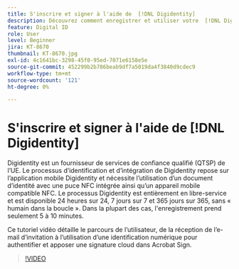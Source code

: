 ```yaml
---
title: S'inscrire et signer à l'aide de  [!DNL Digidentity]
description: Découvrez comment enregistrer et utiliser votre  [!DNL Digidentity] identification numérique avec Acrobat Sign
feature: Digital ID
role: User
level: Beginner
jira: KT-8670
thumbnail: KT-8670.jpg
exl-id: 4c1641bc-3298-45f0-95ed-7071e6158e5e
source-git-commit: 452299b2b786beab9df7a5019da4f3840d9cdec9
workflow-type: tm+mt
source-wordcount: '121'
ht-degree: 0%

---
```


# S&#39;inscrire et signer à l&#39;aide de [!DNL Digidentity]

Digidentity est un fournisseur de services de confiance qualifié (QTSP) de l’UE. Le processus d’identification et d’intégration de Digidentity repose sur l’application mobile Digidentity et nécessite l’utilisation d’un document d’identité avec une puce NFC intégrée ainsi qu’un appareil mobile compatible NFC. Le processus Digidentity est entièrement en libre-service et est disponible 24 heures sur 24, 7 jours sur 7 et 365 jours sur 365, sans « humain dans la boucle ». Dans la plupart des cas, l&#39;enregistrement prend seulement 5 à 10 minutes.

Ce tutoriel vidéo détaille le parcours de l’utilisateur, de la réception de l’e-mail d’invitation à l’utilisation d’une identification numérique pour authentifier et apposer une signature cloud dans Acrobat Sign.

>[!VIDEO](https://video.tv.adobe.com/v/3449784?quality=12&learn=on&hidetitle=true&captions=fre_fr)
